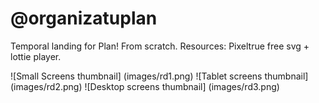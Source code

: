 # @organizatuplan
Temporal landing for Plan!
From scratch.
Resources: Pixeltrue free svg + lottie player.

![Small Screens thumbnail] (images/rd1.png) 
![Tablet screens thumbnail] (images/rd2.png) 
![Desktop screens thumbnail] (images/rd3.png) 

